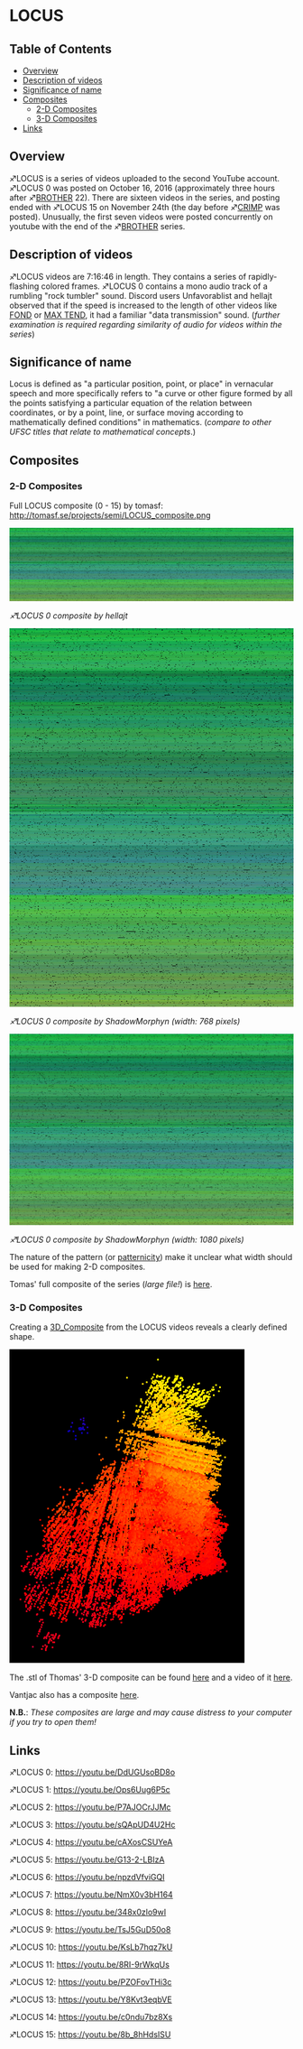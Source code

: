 # LOCUS

## Table of Contents
  * [Overview](#overview)
  * [Description of videos](#description-of-videos)
  * [Significance of name](#significance-of-name)
  * [Composites](#composites)
    + [2-D Composites](#2-d-composites)
    + [3-D Composites](#3-d-composites)
  * [Links](#links)


## Overview

♐LOCUS is a series of videos uploaded to the second YouTube account.
♐LOCUS 0 was posted on October 16, 2016 (approximately three hours
after ♐[BROTHER](BROTHER "wikilink") 22). There are sixteen videos in
the series, and posting ended with ♐LOCUS 15 on November 24th (the day
before ♐[CRIMP](CRIMP "wikilink") was posted). Unusually, the first
seven videos were posted concurrently on youtube with the end of the
♐[BROTHER](BROTHER "wikilink") series.

## Description of videos

♐LOCUS videos are 7:16:46 in length. They contains a series of
rapidly-flashing colored frames. ♐LOCUS 0 contains a mono audio track of
a rumbling "rock tumbler" sound. Discord users Unfavorablist and hellajt
observed that if the speed is increased to the length of other videos
like [FOND](FOND "wikilink") or [MAX TEND](MAX_TEND "wikilink"), it had
a familiar "data transmission" sound. (*further examination is required
regarding similarity of audio for videos within the series*)

## Significance of name

Locus is defined as "a particular position, point, or place" in
vernacular speech and more specifically refers to "a curve or other
figure formed by all the points satisfying a particular equation of the
relation between coordinates, or by a point, line, or surface moving
according to mathematically defined conditions" in mathematics.
(*compare to other UFSC titles that relate to mathematical concepts*.)

## Composites

### 2-D Composites

Full LOCUS composite (0 - 15) by tomasf:
<http://tomasf.se/projects/semi/LOCUS_composite.png>

![Locus composite by hellajt.png](Locus_composite_by_hellajt.png)

*♐LOCUS 0 composite by hellajt*

![LOCUS0 768.png](LOCUS0_768.png "LOCUS0 768.png")

*♐LOCUS 0 composite by ShadowMorphyn (width: 768 pixels)*

![LOCUS0 1080.png](LOCUS0_1080.png "LOCUS0 1080.png")

*♐LOCUS 0 composite by ShadowMorphyn (width: 1080 pixels)*

The nature of the pattern (or [patternicity](https://en.wikipedia.org/wiki/Apophenia)) make it unclear what width should be used for making 2-D composites.

Tomas' full composite of the series (*large file!*) is [here](http://tomasf.se/projects/semi/LOCUS_composite.png).

### 3-D Composites

Creating a [3D\_Composite](3D_Composite "wikilink") from the LOCUS
videos reveals a clearly defined shape.

![locus-3d.png](locus-3d.png "locus-3d.png")

The .stl of Thomas' 3-D composite can be found [here](http://tomasf.se/projects/semi/LOCUS_composite3D.stl) and a video of it [here](http://tomasf.se/projects/semi/LOCUS_composite3D_recording.mp4).

Vantjac also has a composite [here](http://vanjac.github.io/sketches/ufsc3d/).

**N.B.**: *These composites are large and may cause distress to your computer if you try to open them!*


## Links

♐LOCUS 0: <https://youtu.be/DdUGUsoBD8o>

♐LOCUS 1: <https://youtu.be/Ops6Uug6P5c>

♐LOCUS 2: <https://youtu.be/P7AJOCrJJMc>

♐LOCUS 3: <https://youtu.be/sQApUD4U2Hc>

♐LOCUS 4: <https://youtu.be/cAXosCSUYeA>

♐LOCUS 5: <https://youtu.be/G13-2-LBIzA>

♐LOCUS 6: <https://youtu.be/npzdVfviGQI>

♐LOCUS 7: <https://youtu.be/NmX0v3bH164>

♐LOCUS 8: <https://youtu.be/348x0zlo9wI>

♐LOCUS 9: <https://youtu.be/TsJ5GuD50o8>

♐LOCUS 10: <https://youtu.be/KsLb7hqz7kU>

♐LOCUS 11: <https://youtu.be/8RI-9rWkqUs>

♐LOCUS 12: <https://youtu.be/PZOFovTHi3c>

♐LOCUS 13: <https://youtu.be/Y8Kvt3eqbVE>

♐LOCUS 14: <https://youtu.be/c0ndu7bz8Xs>

♐LOCUS 15: <https://youtu.be/8b_8hHdsISU>

